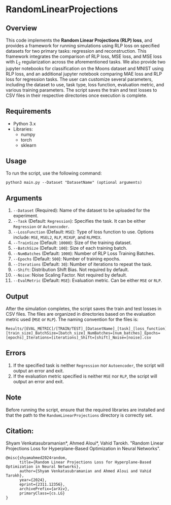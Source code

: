 # RandomLinearProjections

## Overview

This code implements the **Random Linear Projections (RLP) loss**, and provides a framework for running simulations using RLP loss on specified datasets for two primary tasks: regression and reconstruction. This framework integrates the comparison of RLP loss, MSE loss, and MSE loss with $L_2$ regularization across the aforementioned tasks. We also provide two jupyter notebooks for classification on the Moons dataset and MNIST using RLP loss, and an additional jupyter notebook comparing MAE loss and RLP loss for regression tasks. The user can customize several parameters, including the dataset to use, task type, loss function, evaluation metric, and various training parameters. The script saves the train and test losses to CSV files in their respective directories once execution is complete.

## Requirements

- Python 3.x
- Libraries:
  - numpy
  - torch
  - sklearn


## Usage

To run the script, use the following command:

```
python3 main.py --Dataset "DatasetName" (optional arguments)
```

## Arguments

1. `--Dataset` (Required): Name of the dataset to be uploaded for the experiment.
2. `--Task` (Default: `Regression`): Specifies the task. It can be either `Regression` or `Autoencoder`.
3. `--LossFunction` (Default: `MSE`): Type of loss function to use. Options include: `MSE`, `MSEL2`, `RLP`, `MIXUP`, and `RLPMIX`.
4. `--TrainSize` (Default: `10000`): Size of the training dataset.
5. `--BatchSize` (Default: `100`): Size of each training batch.
6. `--NumBatches` (Default: `1000`): Number of RLP Loss Training Batches.
7. `--Epochs` (Default: `500`): Number of training epochs.
8. `--Iterations` (Default: `30`): Number of iterations to repeat the task.
9. `--Shift`: Distribution Shift Bias. Not required by default.
10. `--Noise`: Noise Scaling Factor. Not required by default.
11. `--EvalMetric` (Default: `MSE`): Evaluation metric. Can be either `MSE` or `RLP`.

## Output

After the simulation completes, the script saves the train and test losses in CSV files. The files are organized in directories based on the evaluation metric used (`MSE` or `RLP`). The naming convention for the files is:

```
Results/[EVAL_METRIC]/[TRAIN/TEST]_[DatasetName]_[task]_[loss_function]_TrainSize=[train_size]_BatchSize=[batch_size]_NumBatches=[num_batches]_Epochs=[epochs]_Iterations=[iterations]_Shift=[shift]_Noise=[noise].csv
```

## Errors

1. If the specified task is neither `Regression` nor `Autoencoder`, the script will output an error and exit.
2. If the evaluation metric specified is neither `MSE` nor `RLP`, the script will output an error and exit.

## Note

Before running the script, ensure that the required libraries are installed and that the path to the `RandomLinearProjections` directory is correctly set.

## Citation: 

Shyam Venkatasubramanian*, Ahmed Aloui*, Vahid Tarokh. "Random Linear Projections Loss for Hyperplane-Based Optimization in Neural Networks".

```
@misc{shyamahmed2024random,
      title={Random Linear Projections Loss for Hyperplane-Based Optimization in Neural Networks}, 
      author={Shyam Venkatasubramanian and Ahmed Aloui and Vahid Tarokh},
      year={2024},
      eprint={2311.12356},
      archivePrefix={arXiv},
      primaryClass={cs.LG}
}
```
